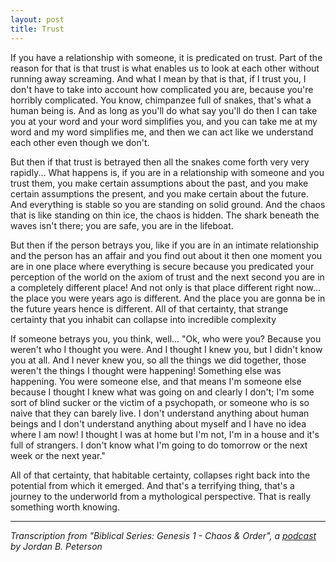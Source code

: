 ```yaml
---
layout: post
title: Trust
---
```


If you have a relationship with someone, it is predicated on trust. Part of the reason for that is that trust is what enables us to look at each other without running away screaming. And what I mean by that is that, if I trust you, I don't have to take into account how complicated you are, because you're horribly complicated. You know, chimpanzee full of snakes, that's what a human being is. And as long as you'll do what say you'll do then I can take you at your word and your word simplifies you, and you can take me at my word and my word simplifies me, and then we can act like we understand each other even though we don't.

But then if that trust is betrayed then all the snakes come forth very very rapidly... What happens is, if you are in a relationship with someone and you trust them, you make certain assumptions about the past, and you make certain assumptions the present, and you make certain about the future. And everything is stable so you are standing on solid ground. And the chaos that is like standing on thin ice, the chaos is hidden. The shark beneath the waves isn't there; you are safe, you are in the lifeboat.

But then if the person betrays you, like if you are in an intimate relationship and the person has an affair and you find out about it then one moment you are in one place where everything is secure because you predicated your perception of the world on the axiom of trust and the next second you are in a completely different place! And not only is that place different right now... the place you were years ago is different. And the place you are gonna be in the future years hence is different. All of that certainty, that strange certainty that you inhabit can collapse into incredible complexity

If someone betrays you, you think, well... "Ok, who were you? Because you weren't who I thought you were. And I thought I knew you, but I didn't know you at all. And I never knew you, so all the things we did together, those weren't the things I thought were happening! Something else was happening. You were someone else, and that means I'm someone else because I thought I knew what was going on and clearly I don't; I'm some sort of blind sucker or the victim of a psychopath, or someone who is so naive that they can barely live. I don't understand anything about human beings and I don't understand anything about myself and I have no idea where I am now! I thought I was at home but I'm not, I'm in a house and it's full of strangers. I don't know what I'm going to do tomorrow or the next week or the next year."

All of that certainty, that habitable certainty, collapses right back into the potential from which it emerged. And that's a terrifying thing, that's a journey to the underworld from a mythological perspective. That is really something worth knowing.

___
_Transcription from "Biblical Series: Genesis 1 - Chaos & Order", a [podcast]() by Jordan B. Peterson_
